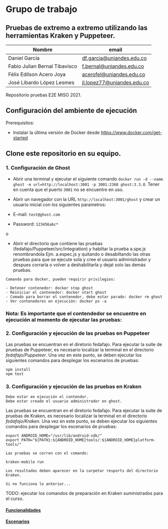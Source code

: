# Grupo de trabajo

## Pruebas de extremo a extremo utilizando las herramientas Kraken y Puppeteer.

| Nombre                        | email                      |
| ----------------------------- | -------------------------- |
| Daniel García                 | df.garcia@uniandes.edu.co  |
| Fabio Julian Bernal Tibavisco | f.bernal@uniandes.edu.co   |
| Félix Edilson Acero Joya      | acerofel@uniandes.edu.co   |
| José Libardo López Lesmes     | jl.lopez77@uniandes.edu.co |

Repositorio pruebas E2E MISO 2021.

## Configuración del ambiente de ejecución

Prerequisitos:
- Instalar la última versión de Docker desde https://www.docker.com/get-started

## Clone este repositorio en su equipo.

### 1. Configuración de Ghost

- Abrir una terminal y ejecutar el siguiente comando `docker run -d --name ghost -e url=http://localhost:3001 -p 3001:2368 ghost:3.3.0`. Tener en cuenta que el puerto `3001` no se encuentre en uso.

- Abrir un navegador con la URL `http://localhost:3001/ghost` y crear un usuario inicial con los siguientes parametros:
- E-mail: `test@ghost.com`
- Password: `123456abc*`

o

- Abrir el directorio que contiene las pruebas (fedafajo/Puppeteer/src/integration) y habiltar la prueba a.spe.js renombrandola Ejm. a.espec.js y quitando o desabiltando las otras pruebas para que se ejecute sola y cree el usuario administrador y despues corrarla o volver a deshabilitarla y dejat solo las demás pruebas.

```
Comando para docker, pueden requirir privilegios:

- Detener contenedor: docker stop ghost
- Reiniciar el contenedor: docker start ghost
- Comado para borrar el contenedor, debe estar parado: docker rm ghost
- Ver contenedores en ejecución: docker ps -a
```

### Nota: Es importante que el contendedor se encuentre en ejecución al momento de ejecutar las pruebas:


### 2. Configuración y ejecución de las pruebas en Puppeteer

Las pruebas se encuentran en el diretorio fedafajo. Para ejecutar la suite de pruebas de Puppeteer, es necesario localizar la terminal en el directorio *fedafajo/Puppeteer*. Una vez en este punto, se deben ejecutar los siguientes comandos para desplegar los escenarios de pruebas: 

```
npm install
npm test
```

### 3. Configuración y ejecución de las pruebas en Kraken

```
Debe estar en ejecución el contendor.
Debe estar creado el usuario administrador en ghost.
```

Las pruebas se encuentran en el diretorio fedafajo. Para ejecutar la suite de pruebas de Kraken, es necesario localizar la terminal en el directorio *fedafajo/Kraken*. Una vez en este punto, se deben ejecutar los siguientes comandos para desplegar los escenarios de pruebas:

```
export ANDROID_HOME="/usr/lib/android-sdk/"
export PATH="${PATH}:${ANDROID_HOME}tools/:${ANDROID_HOME}platform-tools/"

Las pruebas se corren con el comando:

kraken-mobile run

Los resultados deben aparecer en la carpetar resports del directorio Kraken.

Si no funciona lo anterior...
```
TODO: ejecutar los comandos de preparación en Kraken suministrados para el curso.

#### [Funcionalidades](https://github.com/J3LopezL/fedafajo/wiki/FuncionalidadesProbadas)
#### [Escenarios](https://github.com/J3LopezL/fedafajo/wiki/Escenarios-pruebas)
